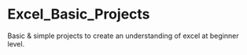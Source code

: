 # Excel_Basic_Projects
Basic & simple projects to create an understanding of excel at beginner level. 
